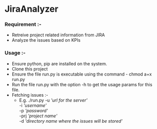 # JiraAnalyzer

### Requirement :-
  * Retreive project related information from JIRA
  * Analyze the issues based on KPIs 

### Usage :-
  * Ensure python, pip are installed on the system.
  * Clone this project
  * Ensure the file run.py is executable using the command - chmod a+x run.py
  * Run the file run.py with the option -h to get the usage params for this file.
  * Fetching issues :-
    * E.g. ./run.py -u _'url for the server'_<br>
                    -i _'username'_<br>
                    -p _'password'_<br> 
                    -prj _'project name'_<br>
                    -d _'directory name where the issues will be stored'_<br>
